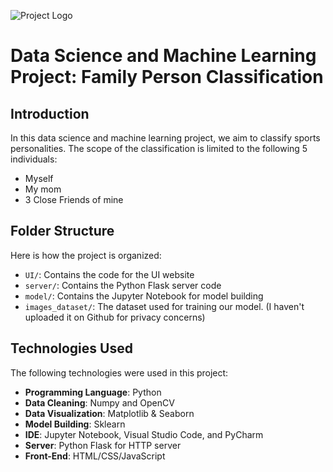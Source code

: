 ![Project Logo](https://path/to/your/image.jpg)
# Data Science and Machine Learning Project: Family Person Classification

## Introduction

In this data science and machine learning project, we aim to classify sports personalities. The scope of the classification is limited to the following 5 individuals:

- Myself
- My mom
- 3 Close Friends of mine

## Folder Structure

Here is how the project is organized:

- `UI/`: Contains the code for the UI website
- `server/`: Contains the Python Flask server code
- `model/`: Contains the Jupyter Notebook for model building
- `images_dataset/`: The dataset used for training our model. (I haven't uploaded it on Github for privacy concerns)

## Technologies Used

The following technologies were used in this project:

- **Programming Language**: Python
- **Data Cleaning**: Numpy and OpenCV
- **Data Visualization**: Matplotlib & Seaborn
- **Model Building**: Sklearn
- **IDE**: Jupyter Notebook, Visual Studio Code, and PyCharm
- **Server**: Python Flask for HTTP server
- **Front-End**: HTML/CSS/JavaScript

